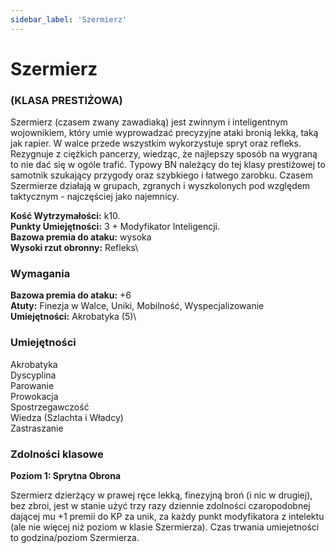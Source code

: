 ```yaml
---
sidebar_label: 'Szermierz'
---
```



# Szermierz

### (KLASA PRESTIŻOWA)

Szermierz (czasem zwany zawadiaką) jest zwinnym i inteligentnym wojownikiem, który umie wyprowadzać precyzyjne ataki bronią lekką, taką jak rapier. W walce przede wszystkim wykorzystuje spryt oraz refleks. Rezygnuje z ciężkich pancerzy, wiedząc, że najlepszy sposób na wygraną to nie dać się w ogóle trafić.
Typowy BN należący do tej klasy prestiżowej to samotnik szukający przygody oraz szybkiego i łatwego zarobku. Czasem Szermierze działają w grupach, zgranych i wyszkolonych pod względem taktycznym - najczęściej jako najemnicy.

**Kość Wytrzymałości:** k10.\
**Punkty Umiejętności:** 3 + Modyfikator Inteligencji.\
**Bazowa premia do ataku:** wysoka\
**Wysoki rzut obronny:** Refleks\

### Wymagania
**Bazowa premia do ataku:** +6\
**Atuty:** Finezja w Walce, Uniki, Mobilność, Wyspecjalizowanie\
**Umiejętności:** Akrobatyka (5)\


### Umiejętności
Akrobatyka\
Dyscyplina\
Parowanie\
Prowokacja\
Spostrzegawczość\
Wiedza (Szlachta i Władcy)\
Zastraszanie

### Zdolności klasowe

**Poziom 1: Sprytna Obrona**

Szermierz dzierżący w prawej ręce lekką, finezyjną broń (i nic w drugiej), bez zbroi, jest w stanie użyć trzy razy dziennie zdolności czaropodobnej dającej mu +1 premii do KP za unik, za każdy punkt modyfikatora z intelektu (ale nie więcej niż poziom w klasie Szermierza). Czas trwania umiejetności to godzina/poziom Szermierza.
